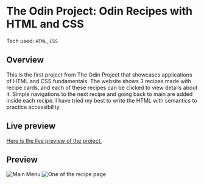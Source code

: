 # The Odin Project: Odin Recipes with HTML and CSS
Tech used: `HTML`, `CSS`

## Overview
This is the first project from The Odin Project that showcases applications of HTML and CSS fundamentals. The website shows 3 recipes made with recipe cards, and each of these recipes can be clicked to view details about it. Simple navigations to the next recipe and going back to main are added inside each recipe. I have tried my best to write the HTML with semantics to practice accessibility.

## Live preview
[Here is the live preview of the project.](https://charmaine-aguilar.github.io/odin-recipes/) 

## Preview
![Main Menu](https://i.imgur.com/ifu9vyn.png)
![One of the recipe page](https://i.imgur.com/V2vvQw0.png)
